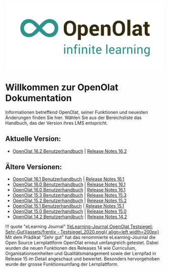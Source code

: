 ![Logo: OpenOlat – infinite learning](assets/OpenOlat_Logo_claim_RGB.png)

# Willkommen zur OpenOlat Dokumentation

Informationen betreffend OpenOlat, seiner Funktionen und neuesten Änderungen finden Sie hier. Wählen Sie aus der Bereichsliste das Handbuch, das der Version ihres LMS entspricht.

## Aktuelle Version:

- [OpenOlat 16.2 Benutzerhandbuch](manual_user/general/) | [Release Notes 16.2](release_notes/Release_notes_16.2.de.md)

## Ältere Versionen:

- [OpenOlat 16.1 Benutzerhandbuch](archive/display/OO161DE.html) | [Release Notes 16.1](release_notes/Release_notes_16.1.de.md)
- [OpenOlat 16.0 Benutzerhandbuch](archive/display/OO160DE.html) | [Release Notes 16.1](release_notes/Release_notes_16.0.de.md)
- [OpenOlat 16.0 Benutzerhandbuch](archive/display/OO160DE.html) | [Release Notes 16.1](release_notes/Release_notes_16.0.de.md)
- [OpenOlat 15.3 Benutzerhandbuch](archive/display/OO153DE.html) | [Release Notes 15.3](release_notes/Release_notes_15.3.de.md)
- [OpenOlat 15.2 Benutzerhandbuch](archive/display/OO152DE.html) | [Release Notes 15.2](release_notes/Release_notes_15.2.de.md)
- [OpenOlat 15.1 Benutzerhandbuch](archive/display/OO151DE.html) | [Release Notes 15.1](release_notes/Release_notes_15.1.de.md)
- [OpenOlat 15.0 Benutzerhandbuch](archive/display/OO150DE.html) | [Release Notes 15.0](release_notes/Release_notes_15.0.de.md)
- [OpenOlat 14.2 Benutzerhandbuch](archive/display/OO142DE.html) | [Release Notes 14.2](release_notes/Release_notes_14.2.de.md)



!!! quote "eLearning Journal"
	[![eLearning-Journal OpenOlat Testsiegel: Sehr-Gut](assets/frentix - Testsiegel_2020.png){ align=left width=200px}](assets/eLJ12020_TEST_Frentix.pdf)
	Mit dem Prädikat "Sehr gut" hat das renommierte eLearning-Journal die Open Source Lernplattform OpenOlat erneut umfangreich getestet. Dabei wurden die neuen Funktionen des Releases 14 wie Curriculum, Organisationseinheiten und Qualitätsmanagement sowie der Lernpfad in Release 15 im Detail angeschaut und bewertet. Besonders hervorgehoben wurde der grosse Funktionsumfang der Lernplattform.